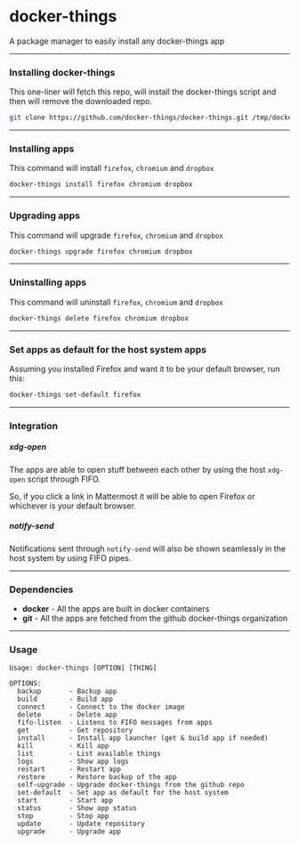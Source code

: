 # docker-things

A package manager to easily install any docker-things app

--------------------------------------------------------------------------------

### Installing docker-things

This one-liner will fetch this repo, will install the docker-things script and then will remove the downloaded repo.

```sh
git clone https://github.com/docker-things/docker-things.git /tmp/docker-things && bash /tmp/docker-things/docker-things.sh self-install && rm -rf /tmp/docker-things
```

--------------------------------------------------------------------------------

### Installing apps

This command will install `firefox`, `chromium` and `dropbox`

```sh
docker-things install firefox chromium dropbox
```

--------------------------------------------------------------------------------

### Upgrading apps

This command will upgrade `firefox`, `chromium` and `dropbox`

```sh
docker-things upgrade firefox chromium dropbox
```

--------------------------------------------------------------------------------

### Uninstalling apps

This command will uninstall `firefox`, `chromium` and `dropbox`

```sh
docker-things delete firefox chromium dropbox
```

--------------------------------------------------------------------------------

### Set apps as default for the host system apps

Assuming you installed Firefox and want it to be your default browser, run this:

```sh
docker-things set-default firefox
```

--------------------------------------------------------------------------------

### Integration

##### xdg-open

The apps are able to open stuff between each other by using the host `xdg-open` script through FIFO.

So, if you click a link in Mattermost it will be able to open Firefox or whichever is your default browser.

##### notify-send

Notifications sent through `notify-send` will also be shown seamlessly in the host system by using FIFO pipes.

--------------------------------------------------------------------------------

### Dependencies

 - **docker** - All the apps are built in docker containers
 - **git**    - All the apps are fetched from the github docker-things organization

--------------------------------------------------------------------------------

### Usage

```
Usage: docker-things [OPTION] [THING]

OPTIONS:
  backup       - Backup app
  build        - Build app
  connect      - Connect to the docker image
  delete       - Delete app
  fifo-listen  - Listens to FIFO messages from apps
  get          - Get repository
  install      - Install app launcher (get & build app if needed)
  kill         - Kill app
  list         - List available things
  logs         - Show app logs
  restart      - Restart app
  restore      - Restore backup of the app
  self-upgrade - Upgrade docker-things from the github repo
  set-default  - Set app as default for the host system
  start        - Start app
  status       - Show app status
  stop         - Stop app
  update       - Update repository
  upgrade      - Upgrade app
```
